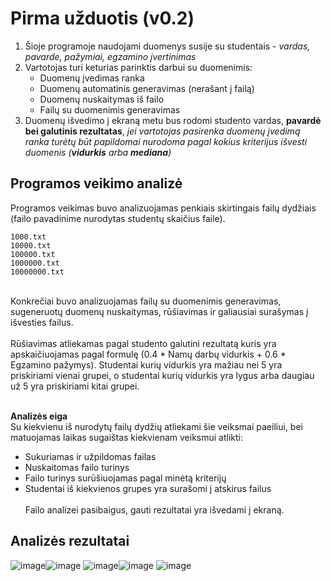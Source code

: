 # Pirma užduotis (v0.2)
1. Šioje programoje naudojami duomenys susije su studentais - _vardas, pavarde, pažymiai, egzamino įvertinimas_
2. Vartotojas turi keturias parinktis darbui su duomenimis:
	- Duomenų įvedimas ranka
	- Duomenų automatinis generavimas (nerašant į failą)
	- Duomenų nuskaitymas iš failo
	- Failų su duomenimis generavimas
3. Duomenų išvedimo į ekraną metu bus rodomi studento vardas, **pavardė bei galutinis rezultatas**, _jei vartotojas pasirenka duomenų įvedimą ranka turėtų būt papildomai nurodoma pagal kokius kriterijus išvesti duomenis (**vidurkis** arba **mediana**)_

## Programos veikimo analizė
Programos veikimas buvo analizuojamas penkiais skirtingais failų dydžiais (failo pavadinime nurodytas studentų skaičius faile).<br>
```
1000.txt
10000.txt
100000.txt
1000000.txt
10000000.txt
```
<br>
Konkrečiai buvo analizuojamas failų su duomenimis generavimas, sugeneruotų duomenų nuskaitymas, rūšiavimas ir galiausiai surašymas į išvesties failus. <br>
<br>
Rūšiavimas atliekamas pagal studento galutini rezultatą kuris yra apskaičiuojamas pagal formulę (0.4 * Namų darbų vidurkis + 0.6 * Egzamino pažymys). Studentai kurių vidurkis yra mažiau nei 5 yra priskiriami vienai grupei, o studentai kurių vidurkis yra lygus arba daugiau už 5 yra priskiriami kitai grupei.  <br>
<br>

**Analizės eiga**
<br>
Su kiekvienu iš nurodytų failų dydžių atliekami šie veiksmai paeiliui, bei matuojamas laikas sugaištas kiekvienam veiksmui atlikti:
- Sukuriamas ir užpildomas failas
- Nuskaitomas failo turinys
- Failo turinys surūšiuojamas pagal minėtą kriterijų
- Studentai iš kiekvienos grupes yra surašomi į atskirus failus
  <br>
  <br>
  Failo analizei pasibaigus, gauti rezultatai yra išvedami į ekraną.

## Analizės rezultatai

![image](https://github.com/chingaskirpejas/uni_cpp/assets/47268986/aadfb220-2f0b-4a6a-a9b1-9c5e1e0f4c16)![image](https://github.com/chingaskirpejas/uni_cpp/assets/47268986/b2c1ef0d-450f-46e7-be10-3cf010b2fbf3)
![image](https://github.com/chingaskirpejas/uni_cpp/assets/47268986/628932f9-ed8b-491e-ac6a-d86ccf8a03bf)![image](https://github.com/chingaskirpejas/uni_cpp/assets/47268986/af02944a-0147-4c3b-bbeb-b36b5dce2822)
![image](https://github.com/chingaskirpejas/uni_cpp/assets/47268986/106fa664-649f-45f9-b487-543ab5206540)



